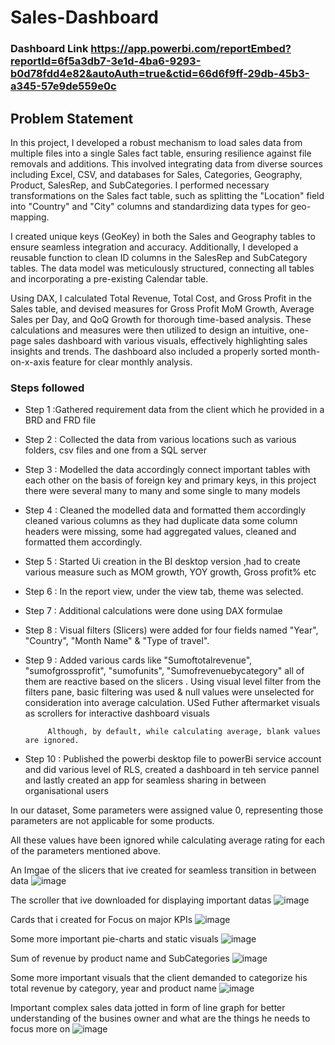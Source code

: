 # Sales-Dashboard

### Dashboard Link  https://app.powerbi.com/reportEmbed?reportId=6f5a3db7-3e1d-4ba6-9293-b0d78fdd4e82&autoAuth=true&ctid=66d6f9ff-29db-45b3-a345-57e9de559e0c
## Problem Statement

In this project, I developed a robust mechanism to load sales data from multiple files into a single Sales fact table, ensuring resilience against file removals and additions. This involved integrating data from diverse sources including Excel, CSV, and databases for Sales, Categories, Geography, Product, SalesRep, and SubCategories. I performed necessary transformations on the Sales fact table, such as splitting the "Location" field into "Country" and "City" columns and standardizing data types for geo-mapping.

I created unique keys (GeoKey) in both the Sales and Geography tables to ensure seamless integration and accuracy. Additionally, I developed a reusable function to clean ID columns in the SalesRep and SubCategory tables. The data model was meticulously structured, connecting all tables and incorporating a pre-existing Calendar table.

Using DAX, I calculated Total Revenue, Total Cost, and Gross Profit in the Sales table, and devised measures for Gross Profit MoM Growth, Average Sales per Day, and QoQ Growth for thorough time-based analysis. These calculations and measures were then utilized to design an intuitive, one-page sales dashboard with various visuals, effectively highlighting sales insights and trends. The dashboard also included a properly sorted month-on-x-axis feature for clear monthly analysis.

### Steps followed 

- Step 1 :Gathered requirement data from the client which he provided in a BRD and FRD file 
- Step 2 : Collected the data from various locations such as various folders, csv files and one from a SQL server
- Step 3 : Modelled the data accordingly connect important tables with each other on the basis of foreign key and primary keys, in this project there were several many to many and some single to many models 
- Step 4 : Cleaned the modelled data and formatted them accordingly cleaned various columns as they had duplicate data some column headers were missing, some had aggregated values, cleaned and formatted them accordingly.
- Step 5 : Started Ui creation in the BI desktop version ,had to create various measure such as MOM growth, YOY growth, Gross profit% etc 
- Step 6 : In the report view, under the view tab, theme was selected.
- Step 7 : Additional calculations were done using DAX formulae 
- Step 8 : Visual filters (Slicers) were added for four fields named "Year", "Country", "Month Name" & "Type of travel".
- Step 9 : Added various cards like "Sumoftotalrevenue", "sumofgrossprofit", "sumofunits", "Sumofrevenuebycategory" all of them are reactive based on the slicers .
           Using visual level filter from the filters pane, basic filtering was used & null values were unselected for consideration into average calculation.
           USed Futher aftermarket visuals as scrollers for interactive dashboard visuals 
           
           Although, by default, while calculating average, blank values are ignored.
- Step 10 :  Published the powerbi desktop file to powerBi service account and did various level of RLS, created a dashboard in teh service pannel and lastly created an app for seamless sharing in between organisational users 

In our dataset, Some parameters were assigned value 0, representing those parameters are not applicable for some products.

All these values have been ignored while calculating average rating for each of the parameters mentioned above.

An Imgae of the slicers that ive created for seamless transition in between data 
![image](https://github.com/asjadbaig-boop/salesdashboard/assets/63597780/17ad8b19-ab24-4445-a555-27e13949c27f)


The scroller that ive downloaded for displaying important datas 
![image](https://github.com/asjadbaig-boop/salesdashboard/assets/63597780/7ae6f982-7f27-44f0-826a-8dc095de3b76)


Cards that i created for Focus on major KPIs
![image](https://github.com/asjadbaig-boop/salesdashboard/assets/63597780/b255640b-7bc0-4dd0-9677-9f4da1827ecb)


Some more important pie-charts and static visuals 
![image](https://github.com/asjadbaig-boop/salesdashboard/assets/63597780/22e0a471-37ce-4aa9-aa2d-dde3f2a8715d)


Sum of revenue by product name and SubCategories
![image](https://github.com/asjadbaig-boop/salesdashboard/assets/63597780/3603fcfa-8517-4190-80e0-8cf8dff4e5ee)



Some more important visuals that the client demanded to categorize his total revenue by category, year and product name
![image](https://github.com/asjadbaig-boop/salesdashboard/assets/63597780/ff234e8a-9808-4f5f-b0cc-4fc23bbca74e)


Important complex sales data jotted in form of line graph for better understanding of the busines owner and what are the things he needs to focus more on 
![image](https://github.com/asjadbaig-boop/salesdashboard/assets/63597780/b2d4354d-c236-4885-b41d-30481119fdcc)
